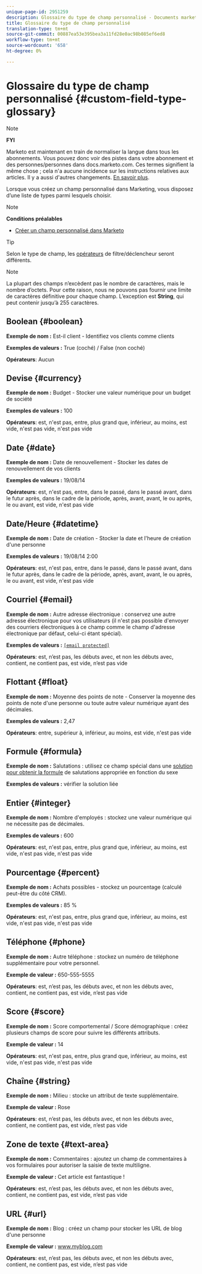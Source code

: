 ```yaml
---
unique-page-id: 2951259
description: Glossaire du type de champ personnalisé - Documents marketing - Documentation du produit
title: Glossaire du type de champ personnalisé
translation-type: tm+mt
source-git-commit: 00887ea53e395bea3a11fd28e0ac98b085ef6ed8
workflow-type: tm+mt
source-wordcount: '658'
ht-degree: 0%

---
```



# Glossaire du type de champ personnalisé {#custom-field-type-glossary}

>[!NOTE]
>
>**FYI**
>
>Marketo est maintenant en train de normaliser la langue dans tous les abonnements. Vous pouvez donc voir des pistes dans votre abonnement et des personnes/personnes dans docs.marketo.com. Ces termes signifient la même chose ; cela n&#39;a aucune incidence sur les instructions relatives aux articles. Il y a aussi d&#39;autres changements. [En savoir plus](http://docs.marketo.com/display/DOCS/Updates+to+Marketo+Terminology).

Lorsque vous créez un champ personnalisé dans Marketing, vous disposez d’une liste de types parmi lesquels choisir.

>[!NOTE]
>
>**Conditions préalables**
>
>* [Créer un champ personnalisé dans Marketo](create-a-custom-field-in-marketo.md)

>



>[!TIP]
>
>Selon le type de champ, les [opérateurs](https://docs.marketo.com/display/public/DOCS/Smart+List+Filter+Operators+Glossary) de filtre/déclencheur seront différents.

>[!NOTE]
>
>La plupart des champs n’excèdent pas le nombre de caractères, mais le nombre d’octets. Pour cette raison, nous ne pouvons pas fournir une limite de caractères définitive pour chaque champ. L’exception est **String**, qui peut contenir jusqu’à 255 caractères.

## Boolean {#boolean}

**Exemple de nom :** Est-il client - Identifiez vos clients comme clients

**Exemples de valeurs :** True (coché) / False (non coché)

**Opérateurs**: Aucun

## Devise {#currency}

**Exemple de nom :** Budget - Stocker une valeur numérique pour un budget de société

**Exemples de valeurs :** 100

**Opérateurs**: est, n&#39;est pas, entre, plus grand que, inférieur, au moins, est vide, n&#39;est pas vide, n&#39;est pas vide

## Date {#date}

**Exemple de nom :** Date de renouvellement - Stocker les dates de renouvellement de vos clients

**Exemples de valeurs :** 19/08/14

**Opérateurs**: est, n&#39;est pas, entre, dans le passé, dans le passé avant, dans le futur après, dans le cadre de la période, après, avant, avant, le ou après, le ou avant, est vide, n&#39;est pas vide

## Date/Heure {#datetime}

**Exemple de nom :** Date de création - Stocker la date et l&#39;heure de création d&#39;une personne

**Exemples de valeurs :** 19/08/14 2:00

**Opérateurs**: est, n&#39;est pas, entre, dans le passé, dans le passé avant, dans le futur après, dans le cadre de la période, après, avant, avant, le ou après, le ou avant, est vide, n&#39;est pas vide

## Courriel {#email}

**Exemple de nom :** Autre adresse électronique : conservez une autre adresse électronique pour vos utilisateurs (il n&#39;est pas possible d&#39;envoyer des courriers électroniques à ce champ comme le champ d&#39;adresse électronique par défaut, celui-ci étant spécial).

**Exemples de valeurs :** [`[email protected]`](http://docs.marketo.com/cdn-cgi/l/email-protection#335d525e5673505c5e43525d4a1d505c5e)

**Opérateurs**: est, n’est pas, les débuts avec, et non les débuts avec, contient, ne contient pas, est vide, n’est pas vide

## Flottant {#float}

**Exemple de nom :** Moyenne des points de note - Conserver la moyenne des points de note d&#39;une personne ou toute autre valeur numérique ayant des décimales.

**Exemples de valeurs :** 2,47

**Opérateurs**: entre, supérieur à, inférieur, au moins, est vide, n&#39;est pas vide

## Formule {#formula}

**Exemple de nom :** Salutations : utilisez ce champ spécial dans une [solution pour obtenir la formule](create-and-use-a-concatenated-string-formula-field.md) de salutations appropriée en fonction du sexe

**Exemples de valeurs :** vérifier la solution liée

## Entier {#integer}

**Exemple de nom :** Nombre d&#39;employés : stockez une valeur numérique qui ne nécessite pas de décimales.

**Exemples de valeurs :** 600

**Opérateurs**: est, n&#39;est pas, entre, plus grand que, inférieur, au moins, est vide, n&#39;est pas vide, n&#39;est pas vide

## Pourcentage {#percent}

**Exemple de nom :** Achats possibles - stockez un pourcentage (calculé peut-être du côté CRM).

**Exemples de valeurs :** 85 %

**Opérateurs**: est, n&#39;est pas, entre, plus grand que, inférieur, au moins, est vide, n&#39;est pas vide, n&#39;est pas vide

## Téléphone {#phone}

**Exemple de nom :** Autre téléphone : stockez un numéro de téléphone supplémentaire pour votre personnel.

**Exemple de valeur :** 650-555-5555

**Opérateurs**: est, n’est pas, les débuts avec, et non les débuts avec, contient, ne contient pas, est vide, n’est pas vide

## Score {#score}

**Exemple de nom :** Score comportemental / Score démographique : créez plusieurs champs de score pour suivre les différents attributs.

**Exemple de valeur :** 14

**Opérateurs**: est, n&#39;est pas, entre, plus grand que, inférieur, au moins, est vide, n&#39;est pas vide, n&#39;est pas vide

## Chaîne {#string}

**Exemple de nom :** Milieu : stocke un attribut de texte supplémentaire.

**Exemple de valeur :** Rose

**Opérateurs**: est, n’est pas, les débuts avec, et non les débuts avec, contient, ne contient pas, est vide, n’est pas vide

## Zone de texte {#text-area}

**Exemple de nom :** Commentaires : ajoutez un champ de commentaires à vos formulaires pour autoriser la saisie de texte multiligne.

**Exemple de valeur :** Cet article est fantastique !

**Opérateurs**: est, n’est pas, les débuts avec, et non les débuts avec, contient, ne contient pas, est vide, n’est pas vide

## URL {#url}

**Exemple de nom :** Blog : créez un champ pour stocker les URL de blog d&#39;une personne

**Exemple de valeur :** www.myblog.com

**Opérateurs**: est, n’est pas, les débuts avec, et non les débuts avec, contient, ne contient pas, est vide, n’est pas vide
